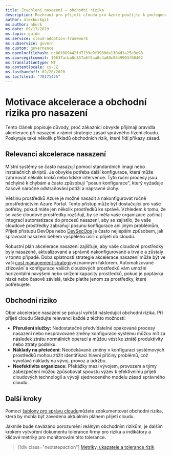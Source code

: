 ```yaml
---
title: Zrychlení nasazení – obchodní rizika
description: Rozhraní pro přijetí cloudu pro Azure použijte k pochopení podnikových rizik v oboru akcelerace nasazení, který se dá použít v strategii zásad správného řízení.
author: alexbuckgit
ms.author: abuck
ms.date: 09/17/2019
ms.topic: guide
ms.service: cloud-adoption-framework
ms.subservice: govern
ms.custom: governance
ms.openlocfilehash: dc80f889442fd7139e9f3930da1304d1a25e3e98
ms.sourcegitcommit: 10637acba8c857a6f5aa8c4a80c0649903f60402
ms.translationtype: MT
ms.contentlocale: cs-CZ
ms.lasthandoff: 02/28/2020
ms.locfileid: "78171425"
---
```

# <a name="deployment-acceleration-motivations-and-business-risks"></a>Motivace akcelerace a obchodní rizika pro nasazení

Tento článek popisuje důvody, proč zákazníci obvykle přijímají pravidla akcelerace při nasazení v rámci strategie zásad správného řízení cloudu. Poskytuje také několik příkladů obchodních rizik, které řídí příkazy zásad.

<!-- markdownlint-disable MD026 -->

## <a name="deployment-acceleration-relevancy"></a>Relevanci akcelerace nasazení

Místní systémy se často nasazují pomocí standardních imagí nebo instalačních skriptů. Je obvykle potřeba další konfigurace, která může zahrnovat několik kroků nebo lidské intervence. Tyto ruční procesy jsou náchylné k chybám a často způsobují "posun konfigurace", který vyžaduje časově náročné odstraňování potíží a nápravné úlohy.

Většinu prostředků Azure je možné nasadit a nakonfigurovat ručně prostřednictvím Azure Portal. Tento přístup může být dostačující pro vaše potřeby, pokud máte jen několik prostředků ke správě. Vzhledem k tomu, že se vaše cloudové prostředky rozšiřují, by se měla vaše organizace začínat integrací automatizace do procesů nasazení, aby se zajistilo, že vaše cloudové prostředky zabraňují posunu konfigurace ani jiným problémům, Přijetí přístupu DevOps nebo [DevSecOps](https://www.microsoft.com/en-us/securityengineering/devsecops) je často nejlepším způsobem, jak spravovat nasazení během vyspělého úsilí o přijetí do cloudu.

<!-- "en-us" location is required for the URL above. -->

Robustní plán akcelerace nasazení zajišťuje, aby vaše cloudové prostředky byly nasazené, aktualizované a správně nakonfigurované a trvale a zůstaly v tomto případě. Doba splatnosti strategie akcelerace nasazení může být ve vaší [cost management strategii](../cost-management/index.md)významným faktorem. Automatizované zřizování a konfigurace vašich cloudových prostředků vám umožní horizontální navýšení nebo snížení kapacity prostředků, pokud je poptávka nízká nebo časově závislá, takže platíte jenom za prostředky, které potřebujete.

## <a name="business-risk"></a>Obchodní riziko

Obor akcelerace nasazení se pokusí vyřešit následující obchodní rizika. Při přijetí cloudu Sledujte relevanci každé z těchto možností:

- **Přerušení služby:** Nedostatečné předvídatelné opakované procesy nasazení nebo nespravované změny konfigurace systému můžou mít za následek ztrátu normálních operací a můžou vést ke ztrátě produktivity nebo ztráty podniku.
- **Náklady na přetečení:** Neočekávané změny v konfiguraci systémových prostředků mohou ztížit identifikaci hlavní příčiny problémů, což vyvolává náklady na vývoj, provoz a údržbu.
- **Neefektivita organizace:** Překážky mezi vývojem, provozem a týmy zabezpečení můžou způsobovat spoustu výzev k efektivnímu přijetí cloudových technologií a vývoji sjednoceného modelu zásad správného cloudu.

## <a name="next-steps"></a>Další kroky

Pomocí [šablony pro správu cloudu](./template.md)můžete zdokumentovat obchodní rizika, která by mohla být zavedena aktuálním plánem přijetí cloudu.

Jakmile bude navázáno porozumění reálným obchodním rizikům, je dalším krokem vytvoření dokumentu tolerance firmy pro rizika a indikátory a klíčové metriky pro monitorování této tolerance.

> [!div class="nextstepaction"]
> [Metriky, ukazatele a tolerance rizik](./metrics-tolerance.md)
